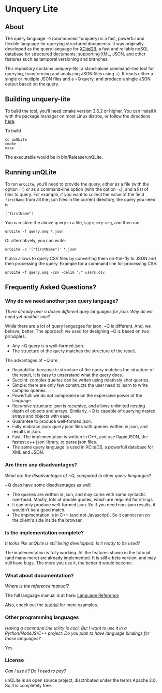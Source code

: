 # Unquery Lite

## About

The query language `~Q` (pronounced "unquery) is a fast, powerful and flexible language for querying structured documents. It was originally developed as the query language for [XCiteDB](http://www.xcitedb.com), a fast and reliable noSQL database for structured documents, supporting XML, JSON, and other features such as temporal versioning and branches. 

This repository contains *unquery-lite*, a stand-alone command-line tool for querying, transforming and analyzing JSON files using `~Q`. It reads either a single or multiple JSON files and a ~Q query, and produce a single JSON output based on the query.

## Building unquery-lite

To build the tool, you'll need cmake version 3.6.2 or higher. You can install it with the package manager on most Linux distros, or follow the directions [here](https://cmake.org/install/).

To build
```shell
cd unQLite
cmake .
make
```

The executable would be in bin/Release/unQLite.

## Running unQLite

To run `unQLite`, you'll need to provide the query, either as a file (with the option `-f`) or as a command-line option (with the option `-c`), and a list of files to query. For example, if you want to collect the value of the field `firstName` from all the json files in the current directory, the query you need is:
```
["firstName"]
```

You can store the above query in a file, say `query.unq`, and then run:
```
unQLite -f query.unq *.json
```

Or alternatively, you can write:
```
unQLite -c '["firstName"]' *.json
```

It also allows to query CSV files by converting them on-the-fly to JSON and then processing the query. Example for a command line for processing CSV:

```
unQLite -f query.unq -csv -delim ";" users.csv
```

## Frequently Asked Questions?

### Why do we need another json query language?

*There already over a dozen different quey languages for json. Why do we need yet another one?*

While there are a lot of query languages for json, ~Q is different. And, we believe, better. The approach we used for designing ~Q is based on two principles:
* Any ~Q query is a well-formed json.
* The structure of the query matches the structure of the result.

The advantages of ~Q are:
* Readability: because te structure of the query matches the structure of the result, it is easy to unserstand what the query does.
* Succint: complex queries can be writen using relatively shot queries.
* Simple: there are only few constructs the user need to learn to write complex queries.
* Powerfull: we do not compromise on the expressive power of the language. 
* Recursive structure: json is recursive, and allows unlimited nesting depth of objects and arrays. Similarly, ~Q is capable of querying nested arrays and objects with  ease.
* Guarantee to produce well-formed json.
* Fully embrace json: query json files with queries written in json, and results in json.
* Fast. The implementation is written in C++, and use RapidJSON, the fastest c++ json library, to parse json files.
* The same query language is used in XCiteDB, a powerfull database for XML and JSON.

### Are there any disadvantages?

*What are the disadvantages of ~Q, compared to other query languages?*

~Q does have some disadvantages as well:
* The queries are written in json, and may come with some syntactic overhead. Mostly, lots of double quotes, which are required for strings.
* It can only produce well-formed json. So if you need non-json results, it wouldn't be a good match.
* The implmentation is in C++ (and not Javascript). So it cannot run on the client's side inside the browser.

### Is the implementation complete?

*It looks like unQLite is still being developped. Is it ready to be used?*

The implementation is fully working. All the features shown in the tutorial (and many more) are already implemented. It is still a beta version, and may still have bugs. The more you use it, the better it would become.

### What about documentation?

*Where is the reference manual?*

The full language manual is at here: [Language Reference](https://github.com/xcite-db/Unquery/blob/main/LANGUAGE-REFERENCE.adoc)

Also, check out the [tutorial](https://github.com/xcite-db/Unquery/blob/main/TUTORIAL.adoc) for more examples.

### Other programming languages

*Having a command line utility is cool. But I want to use it in a Python/NodeJS/C++ project. Do you plan to have language bindings for those languages?*

Yes.

### License

*Can I use it? Do I need to pay?*

unQLite is an open source project, disctributed under the terms Apache 2.0. So it is completely free.
